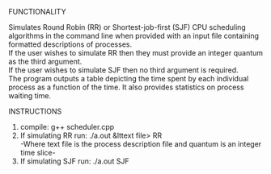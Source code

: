 FUNCTIONALITY

Simulates Round Robin (RR) or Shortest-job-first (SJF) CPU scheduling algorithms in the command line when provided with an input file containing formatted descriptions of processes.  
If the user wishes to simulate RR then they must provide an integer quantum as the third argument.  
If the user wishes to simulate SJF then no third argument is required.  
The program outputs a table depicting the time spent by each individual process as a function of the time. It also
provides statistics on process waiting time.  
  
INSTRUCTIONS  

1. compile: g++ scheduler.cpp  
2. If simulating RR run: ./a.out &lttext file> RR <quantum>  
    -Where text file is the process description file  and quantum is an integer time slice-  
3. If simulating SJF run: ./a.out <text file> SJF
